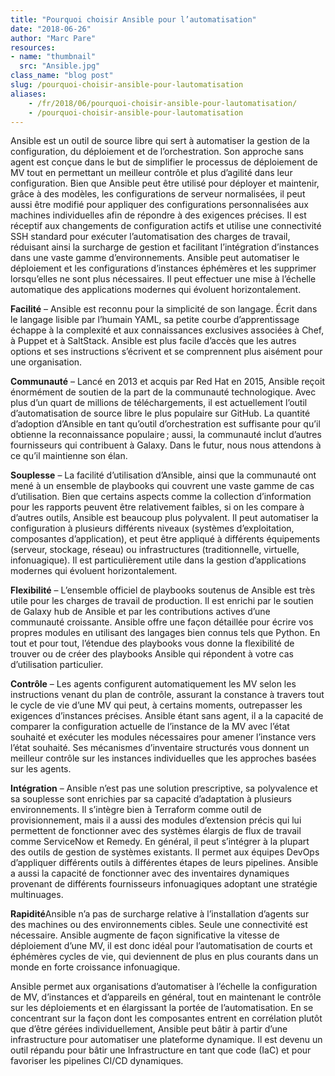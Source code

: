 ```yaml
---
title: "Pourquoi choisir Ansible pour l’automatisation"
date: "2018-06-26"
author: "Marc Pare"
resources:
- name: "thumbnail"
  src: "Ansible.jpg"
class_name: "blog post"
slug: /pourquoi-choisir-ansible-pour-lautomatisation
aliases:
    - /fr/2018/06/pourquoi-choisir-ansible-pour-lautomatisation/
    - /pourquoi-choisir-ansible-pour-lautomatisation
---
```


<p>Ansible est un outil de source libre qui sert à automatiser la gestion de la configuration, du déploiement et de l’orchestration. Son approche sans agent est conçue dans le but de simplifier le processus de déploiement de MV tout en permettant un meilleur contrôle et plus d’agilité dans leur configuration. Bien que Ansible peut être utilisé pour déployer et maintenir, grâce à des modèles, les configurations de serveur normalisées, il peut aussi être modifié pour appliquer des configurations personnalisées aux machines individuelles afin de répondre à des exigences précises. Il est réceptif aux changements de configuration actifs et utilise une connectivité SSH standard pour exécuter l’automatisation des charges de travail, réduisant ainsi la surcharge de gestion et facilitant l’intégration d’instances dans une vaste gamme d’environnements. Ansible peut automatiser le déploiement et les configurations d’instances éphémères et les supprimer lorsqu’elles ne sont plus nécessaires. Il peut effectuer une mise à l’échelle automatique des applications modernes qui évoluent horizontalement.</p><p><strong>Facilité</strong> – Ansible est reconnu pour la simplicité de son langage. Écrit dans le langage lisible par l’humain YAML, sa petite courbe d’apprentissage échappe à la complexité et aux connaissances exclusives associées à Chef, à Puppet et à SaltStack. Ansible est plus facile d’accès que les autres options et ses instructions s’écrivent et se comprennent plus aisément pour une organisation.</p><p><strong>Communauté</strong> – Lancé en 2013 et acquis par Red Hat en 2015, Ansible reçoit énormément de soutien de la part de la communauté technologique. Avec plus d’un quart de millions de téléchargements, il est actuellement l’outil d’automatisation de source libre le plus populaire sur GitHub. La quantité d’adoption d’Ansible en tant qu’outil d’orchestration est suffisante pour qu’il obtienne la reconnaissance populaire ; aussi, la communauté inclut d’autres fournisseurs qui contribuent à Galaxy. Dans le futur, nous nous attendons à ce qu’il maintienne son élan.</p><p><strong>Souplesse</strong> – La facilité d’utilisation d’Ansible, ainsi que la communauté ont mené à un ensemble de playbooks qui couvrent une vaste gamme de cas d’utilisation. Bien que certains aspects comme la collection d’information pour les rapports peuvent être relativement faibles, si on les compare à d’autres outils, Ansible est beaucoup plus polyvalent. Il peut automatiser la configuration à plusieurs différents niveaux (systèmes d’exploitation, composantes d’application), et peut être appliqué à différents équipements (serveur, stockage, réseau) ou infrastructures (traditionnelle, virtuelle, infonuagique). Il est particulièrement utile dans la gestion d’applications modernes qui évoluent horizontalement.</p><p><strong>Flexibilité</strong> – L’ensemble officiel de playbooks soutenus de Ansible est très utile pour les charges de travail de production. Il est enrichi par le soutien de Galaxy hub de Ansible et par les contributions actives d’une communauté croissante. Ansible offre une façon détaillée pour écrire vos propres modules en utilisant des langages bien connus tels que Python. En tout et pour tout, l’étendue des playbooks vous donne la flexibilité de trouver ou de créer des playbooks Ansible qui répondent à votre cas d’utilisation particulier.</p><p><strong>Contrôle</strong> – Les agents configurent automatiquement les MV selon les instructions venant du plan de contrôle, assurant la constance à travers tout le cycle de vie d’une MV qui peut, à certains moments, outrepasser les exigences d’instances précises. Ansible étant sans agent, il a la capacité de comparer la configuration actuelle de l’instance de la MV avec l’état souhaité et exécuter les modules nécessaires pour amener l’instance vers l’état souhaité. Ses mécanismes d’inventaire structurés vous donnent un meilleur contrôle sur les instances individuelles que les approches basées sur les agents.</p><p><strong>Intégration</strong> – Ansible n’est pas une solution prescriptive, sa polyvalence et sa souplesse sont enrichies par sa capacité d’adaptation à plusieurs environnements. Il s’intègre bien à Terraform comme outil de provisionnement, mais il a aussi des modules d’extension précis qui lui permettent de fonctionner avec des systèmes élargis de flux de travail comme ServiceNow et Remedy. En général, il peut s’intégrer à la plupart des outils de gestion de systèmes existants. Il permet aux équipes DevOps d’appliquer différents outils à différentes étapes de leurs pipelines. Ansible a aussi la capacité de fonctionner avec des inventaires dynamiques provenant de différents fournisseurs infonuagiques adoptant une stratégie multinuages.</p><p><strong>Rapidité</strong>Ansible n’a pas de surcharge relative à l’installation d’agents sur des machines ou des environnements cibles. Seule une connectivité est nécessaire. Ansible augmente de façon significative la vitesse de déploiement d’une MV, il est donc idéal pour l’automatisation de courts et éphémères cycles de vie, qui deviennent de plus en plus courants dans un monde en forte croissance infonuagique.</p><p>Ansible permet aux organisations d’automatiser à l’échelle la configuration de MV, d’instances et d’appareils en général, tout en maintenant le contrôle sur les déploiements et en élargissant la portée de l’automatisation. En se concentrant sur la façon dont les composantes entrent en corrélation plutôt que d’être gérées individuellement, Ansible peut bâtir à partir d’une infrastructure pour automatiser une plateforme dynamique. Il est devenu un outil répandu pour bâtir une Infrastructure en tant que code (IaC) et pour favoriser les pipelines CI/CD dynamiques.</p>
